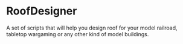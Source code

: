 RoofDesigner
============

A set of scripts that will help you design roof for your model railroad, tabletop wargaming or any other kind of model buildings.